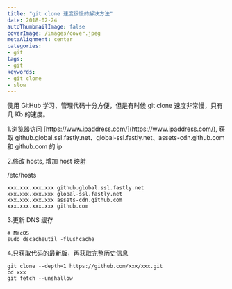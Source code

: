 ```yaml
---
title: "git clone 速度很慢的解决方法"
date: 2018-02-24
autoThumbnailImage: false
coverImage: /images/cover.jpeg
metaAlignment: center
categories:
- git
tags:
- git
keywords:
- git clone
- slow
---
```


使用 GitHub 学习、管理代码十分方便，但是有时候 git clone 速度非常慢，只有几 Kb 的速度。

<!--more-->

1.浏览器访问 [https://www.ipaddress.com/](https://www.ipaddress.com/), 获取 github.global.ssl.fastly.net、global-ssl.fastly.net、assets-cdn.github.com 和 github.com 的 ip

2.修改 hosts, 增加 host 映射

/etc/hosts

```hosts
xxx.xxx.xxx.xxx github.global.ssl.fastly.net
xxx.xxx.xxx.xxx global-ssl.fastly.net
xxx.xxx.xxx.xxx assets-cdn.github.com
xxx.xxx.xxx.xxx github.com
```

3.更新 DNS 缓存

```shell
# MacOS
sudo dscacheutil -flushcache
```

4.只获取代码的最新版，再获取完整历史信息

```shell
git clone --depth=1 https://github.com/xxx/xxx.git
cd xxx
git fetch --unshallow
```